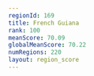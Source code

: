 ```yaml
---
regionId: 169
title: French Guiana
rank: 100
meanScore: 70.09
globalMeanScore: 70.22
numRegions: 220
layout: region_score
---
```

